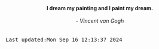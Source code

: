 
<div align="center"><b><span>I dream my painting and I paint my dream.</span></b><br><br><i> - Vincent van Gogh</i></div>
<br><br><kbd>Last updated:Mon Sep 16 12:13:37 2024</kbd>